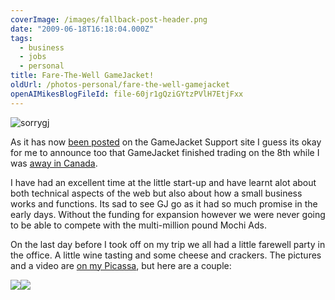 ```yaml
---
coverImage: /images/fallback-post-header.png
date: "2009-06-18T16:18:04.000Z"
tags:
  - business
  - jobs
  - personal
title: Fare-The-Well GameJacket!
oldUrl: /photos-personal/fare-the-well-gamejacket
openAIMikesBlogFileId: file-60jr1gQziGYtzPVlH7EtjFxx
---
```


![sorrygj](https://www.mikecann.blog/wp-content/uploads/2009/06/sorrygj.gif "sorrygj")

As it has now [been posted](https://support.gamejacket.com/forums/19376/entries/40976) on the GameJacket Support site I guess its okay for me to announce too that GameJacket finished trading on the 8th while I was [away in Canada](https://www.mikecann.blog/?p=554).

<!-- more -->

I have had an excellent time at the little start-up and have learnt alot about both technical aspects of the web but also about how a small business works and functions. Its sad to see GJ go as it had so much promise in the early days. Without the funding for expansion however we were never going to be able to compete with the multi-million pound Mochi Ads.

On the last day before I took off on my trip we all had a little farewell party in the office. A little wine tasting and some cheese and crackers. The pictures and a video are [on my Picassa](https://picasaweb.google.com/mike.cann/FarewellGJ09#), but here are a couple:

[![](https://lh3.ggpht.com/_vZ6zE_QJfu0/SjpSlANQ3pI/AAAAAAAAZ7k/gUNnRBb1LaI/s288/DSC03738.JPG)](https://picasaweb.google.com/lh/photo/kt-QnclqVpz1Ai5HdrE55A?feat=embedwebsite)[![](https://lh4.ggpht.com/_vZ6zE_QJfu0/SjpSiYzg1WI/AAAAAAAAZ7Q/3YmKiuP37YY/s288/DSC03736.JPG)](https://picasaweb.google.com/lh/photo/vwnFuHInOwfR0nRBkqzlNA?feat=embedwebsite)
